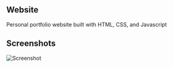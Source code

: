 ## Website

Personal portfolio website built with HTML, CSS, and Javascript


## Screenshots

![Screenshot](https://i.imgur.com/Rvnra96.png)
